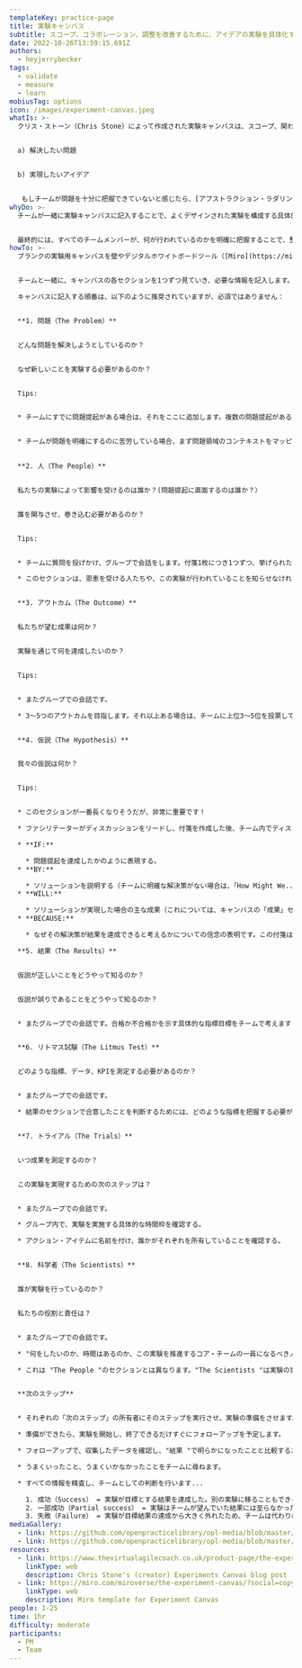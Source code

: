 ```yaml
---
templateKey: practice-page
title: 実験キャンバス
subtitle: スコープ、コラボレーション、調整を改善するために、アイデアの実験を具体化する
date: 2022-10-26T13:59:15.691Z
authors:
  - heyjerrybecker
tags:
  - validate
  - measure
  - learn
mobiusTag: options
icon: /images/experiment-canvas.jpeg
whatIs: >-
  クリス・ストーン（Chris Stone）によって作成された実験キャンバスは、スコープ、関わり方、時間枠、成功基準に関する明確なガードレールによって、チームがフォーカスした実験をデザインするためのプラクティスであり、成果物です。これは、チームが以下のような問題を抱えているときに使うのに最適なツールとなります：


  a) 解決したい問題


  b) 実現したいアイデア


   もしチームが問題を十分に把握できていないと感じたら、[アブストラクション・ラダリング](https://openpracticelibrary-ja.netlify.app/practice/abstraction-ladder/)のようなプラクティスを実施して、チームが問題を探索し、マップを作成することを補助することができます。
whyDo: >-
  チームが一緒に実験キャンバスに記入することで、よくデザインされた実験を構成する具体的な領域について、チームが決定を下すための会話が強制されます。


  最終的には、すべてのチームメンバーが、何が行われているのかを明確に把握することで、整合性、明確性、スピードを向上させ、継続的な改善の手段として、アイディエーション、コラボレーション、実験の文化を浸透させることができます 💡 👩‍🔬 📈
howTo: >-
  ブランクの実験用キャンバスを壁やデジタルホワイトボードツール（[Miro](https://miro.com/miroverse/the-experiment-canvas/?social=copy-link),Mural,Jamboardなど）で用意します。


  チームと一緒に、キャンバスの各セクションを1つずつ見ていき、必要な情報を記入します。

  キャンバスに記入する順番は、以下のように推奨されていますが、必須ではありません：


  **1. 問題（The Problem）**


  どんな問題を解決しようとしているのか？


  なぜ新しいことを実験する必要があるのか？


  Tips: 


  * チームにすでに問題提起がある場合は、それをここに追加します。複数の問題提起がある場合は、チームにすべての問題提起をリストアップさせ、次に、それらの問題提起に優先順位をつけるための簡単な投票セッションを行い、一番上に投票された問題提起にフォーカスします。


  * チームが問題を明確にするのに苦労している場合、まず問題領域のコンテキストをマッピングするために、[アブストラクション・ラダリング](https://openpracticelibrary-ja.netlify.app/practice/abstraction-ladder/)アクティビティを実行するのが役に立つかもしれません。もしこれを行うのであれば、アブストラクション・ラダリングの最後にチームが投票した一番上の問題を取り出し、それを実験キャンバスのこの部分に挿入します。
  

  **2. 人（The People）**


  私たちの実験によって影響を受けるのは誰か？(問題提起に直面するのは誰か？）


  誰を関与させ、巻き込む必要があるのか？


  Tips:


  * チームに質問を投げかけ、グループで会話をします。付箋1枚につき1つずつ、挙げられたアイデアを記入し、アイデアが出なくなったら、書いた内容をチームで振り返ります。

  * このセクションは、恩恵を受ける人たちや、この実験が行われていることを知らせなければならない人たち、あるいは実験が行われている間、時折協力しなければならない人たちにもっと焦点を当てるべきでしょう...しかし、このセクションの人たちは、この実験にフルタイムで配属されるべきではありません。それが科学者たちなのだから......そのセクションは後ほど！


  **3. アウトカム（The Outcome）**


  私たちが望む成果は何か？


  実験を通じて何を達成したいのか？


  Tips:


  * またグループでの会話です。

  * 3～5つのアウトカムを目指します。それ以上ある場合は、チームに上位3～5位を投票してもらい、絞ります。


  **4. 仮説（The Hypothesis）** 


  我々の仮説は何か？


  Tips:


  * このセクションが一番長くなりそうだが、非常に重要です！

  * ファシリテーターがディスカッションをリードし、付箋を作成した後、チーム内でディスカッションを行います。少人数のグループであれば、アイデアを把握しながら、チームにアイデアを出させることができます。大人数のグループや、少し行き詰っているグループの場合は、ファシリテーターが選択肢を提供したり、自分のアイデアを出発点にして、グループで話し合うようにします。

  * **IF:**

    * 問題提起を達成したかのように表現する。
  * **BY:**

    * ソリューションを説明する（チームに明確な解決策がない場合は、「How Might We...」のプラクティスを行い、アイデアを出して投票することを検討してもよい）。
  * **WILL:**

    * ソリューションが実現した場合の主な成果（これについては、キャンバスの「成果」セクションを参照）。
  * **BECAUSE:**

    * なぜその解決策が結果を達成できると考えるかについての信念の表明です。この付箋は、"We believe... "で始めると効果的です。

  **5. 結果（The Results）**


  仮説が正しいことをどうやって知るのか？


  仮説が誤りであることをどうやって知るのか？


  * またグループでの会話です。合格か不合格かを示す具体的な指標目標をチームで考えます（ここでは具体的な数字を使うのがよい...「コンバージョンを25％増やす」など）。


  **6. リトマス試験（The Litmus Test）**


  どのような指標、データ、KPIを測定する必要があるのか？


  * またグループでの会話です。

  * 結果のセクションで合意したことを判断するためには、どのような指標を把握する必要があるのか？


  **7. トライアル（The Trials）**


  いつ成果を測定するのか？


  この実験を実現するための次のステップは？


  * またグループでの会話です。

  * グループ内で、実験を実施する具体的な時間枠を確認する。

  * アクション・アイテムに名前を付け、誰かがそれぞれを所有していることを確認する。


  **8. 科学者（The Scientists）**


  誰が実験を行っているのか？


  私たちの役割と責任は？


  * またグループでの会話です。

  * "何をしたいのか、時間はあるのか、この実験を推進するコア・チームの一員になるべき人物は誰か。"と尋ねてみよう。

  * これは "The People "のセクションとは異なります。"The Scientists "は実験の実施に最も時間を割くことになるからです。


  **次のステップ**


  * それぞれの「次のステップ」の所有者にそのステップを実行させ、実験の準備をさせます。

  * 準備ができたら、実験を開始し、終了できるだけすぐにフォローアップを予定します。

  * フォローアップで、収集したデータを確認し、"結果 "で明らかになったことと比較するために、チームの振り返りを行います。

  * うまくいったこと、うまくいかなかったことをチームに尋ねます。

  * すべての情報を精査し、チームとしての判断を行います...

    1. 成功（Success） = 実験が目標とする結果を達成した。別の実験に移ることもできるし、該当する場合は他のチームにソリューションを拡大することができます。
    2. 一部成功（Partial success） = 実験はチームが望んでいた結果には至らなかったが、全員が正しい方向に向かっていると感じることができている。この場合、結果を達成するために実験をどのように改善すればよいかを話し合い、その変更点をキャンバスに反映させ、「トライアル」で新たな時間枠を決めて、実験の2回目を実行します。
    3. 失敗（Failure） = 実験が目標結果の達成から大きく外れたため、チームは代わりに別のソリューションを試すのが最善だと感じています。この場合、新しいソリューションで新しいキャンバスを開始し、別の実験を実行します。
mediaGallery:
  - link: https://github.com/openpracticelibrary/opl-media/blob/master/images/Experiment%20Canvas.jpeg?raw=true
  - link: https://github.com/openpracticelibrary/opl-media/blob/master/Experiment%20Canvas.png?raw=true
resources:
  - link: https://www.thevirtualagilecoach.co.uk/product-page/the-experiment-canvas
    linkType: web
    description: Chris Stone's (creator) Experiments Canvas blog post
  - link: https://miro.com/miroverse/the-experiment-canvas/?social=copy-link
    linkType: web
    description: Miro template for Experiment Canvas
people: 1-25
time: 1hr
difficulty: moderate
participants:
  - PM
  - Team
---
```

